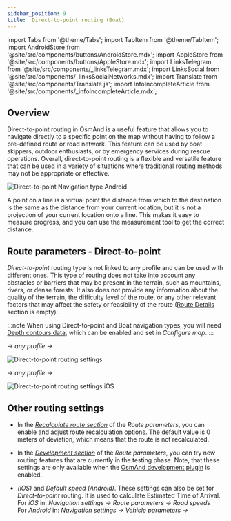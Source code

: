 ```yaml
---
sidebar_position: 9
title:  Direct-to-point routing (Boat)
---
```


import Tabs from '@theme/Tabs';
import TabItem from '@theme/TabItem';
import AndroidStore from '@site/src/components/buttons/AndroidStore.mdx';
import AppleStore from '@site/src/components/buttons/AppleStore.mdx';
import LinksTelegram from '@site/src/components/_linksTelegram.mdx';
import LinksSocial from '@site/src/components/_linksSocialNetworks.mdx';
import Translate from '@site/src/components/Translate.js';
import InfoIncompleteArticle from '@site/src/components/_infoIncompleteArticle.mdx';


## Overview

Direct-to-point routing in OsmAnd is a useful feature that allows you to navigate directly to a specific point on the map without having to follow a pre-defined route or road network. This feature can be used by boat skippers,
outdoor enthusiasts, or by emergency services during rescue operations. Overall, direct-to-point routing is a flexible and versatile feature that can be used in a variety of situations where traditional routing methods may not be appropriate or effective.  

![Direct-to-point Navigation type Android](@site/static/img/navigation/boat/direct_navigation_type_android.png)

A point on a line is a virtual point the distance from which to the destination is the same as the distance from your current location, but it is not a projection of your current location onto a line. This makes it easy to measure progress, and you can use the measurement tool to get the correct distance.


## Route parameters - Direct-to-point

*Direct-to-point* routing type is not linked to any profile and can be used with different ones.
This type of routing does not take into account any obstacles or barriers that may be present in the terrain, such as mountains, rivers, or dense forests. It also does not provide any information about the quality of the terrain, the difficulty level of the route, or any other relevant factors that may affect the safety or feasibility of the route ([Route Details](../setup/route-details.md) section is empty).  

:::note
When using Direct-to-point and Boat navigation types, you will need [Depth contours data](../../plugins/nautical-charts.md#nautical-map-style), which can be enabled and set in *Configure map*.
:::

<Tabs groupId="operating-systems">

<TabItem value="android" label="Android">  

*<Translate android="true" ids="shared_string_menu,shared_string_settings"/> → any profile → <Translate android="true" ids="routing_settings_2,nav_type_hint"/>*

![Direct-to-point routing settings](@site/static/img/navigation/routing/direct_to_point_routing_3_andr.png)

</TabItem>

<TabItem value="ios" label="iOS">

*<Translate android="true" ids="shared_string_menu,shared_string_settings"/> → any profile → <Translate android="true" ids="routing_settings_2,nav_type_hint"/>*

![Direct-to-point routing settings iOS](@site/static/img/navigation/routing/direct_to_point_ios.png)  

</TabItem>

</Tabs>


## Other routing settings

- In the [*Recalculate route section*](../../navigation/guidance/navigation-settings.md#recalculate-route) of the *Route parameters*, you can enable and adjust route recalculation options. The default value is 0 meters of deviation, which means that the route is not recalculated.

- In the [*Development section*](../guidance/navigation-settings.md#development-settings) of the *Route parameters*, you can try new routing features that are currently in the testing phase. Note, that these settings are only available when the [OsmAnd development plugin](../../plugins/development.md) is enabled.

- *[<Translate ios="true" ids="road_speeds"/>](../guidance/navigation-settings.md##road-speeds) (iOS)* and *Default speed (Android)*. These settings can also be set for *Direct-to-point* routing. It is used to calculate Estimated Time of Arrival.  
    For *iOS* in: *Navigation settings → Route parameters → Road speeds*  
    For *Android* in: *Navigation settings → Vehicle parameters → [<Translate android="true" ids="default_speed_setting_title"/>](../guidance/navigation-settings.md#default-speed--road-speeds)*
